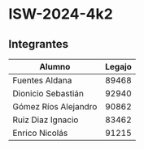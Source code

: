 # ISW-2024-4k2

## Integrantes
| Alumno | Legajo |
| --- | --- |
| Fuentes Aldana | 89468 |
| Dionicio Sebastián | 92940 |
| Gómez Ríos Alejandro | 90862 |
| Ruiz Diaz Ignacio | 83462 |
| Enrico Nicolás | 91215 |
